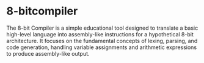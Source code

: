 # 8-bitcompiler
The 8-bit Compiler is a simple educational tool designed to translate a basic high-level language into assembly-like instructions for a hypothetical 8-bit architecture. It focuses on the fundamental concepts of lexing, parsing, and code generation, handling variable assignments and arithmetic expressions to produce assembly-like output.
